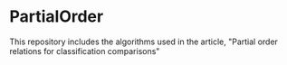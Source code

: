 # PartialOrder
This repository includes the algorithms used in the article, "Partial order relations for classification comparisons"
